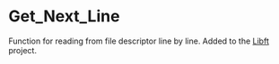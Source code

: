 # Get_Next_Line

Function for reading from file descriptor line by line.
Added to the [Libft](https://github.com/AwesomeKPIPenguin/Libft.git) project.
